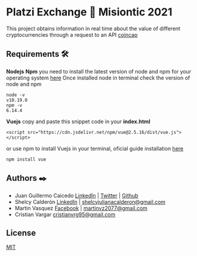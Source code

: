 
# Platzi Exchange 🚀 Misiontic 2021

This project obtains information in real time about the value of different cryptocurrencies through a request to an API [coincap](https://coincap.io/)

## Requirements 🛠️

__Nodejs__ __Npm__  you need to install the latest version of node and npm for your operating system [here](https://nodejs.org/es/download/)
Once installed node in terminal check the version of node and npm
```node
node -v
v10.19.0
npm -v
6.14.4
```

__Vuejs__ copy and paste this snippet code in your __index.html__
```node
<script src="https://cdn.jsdelivr.net/npm/vue@2.5.16/dist/vue.js"></script>
```
or use npm to install Vuejs in your terminal, oficial guide installation [here](https://es.vuejs.org/v2/guide/installation.html)
```
npm install vue
```

## Authors ✒️

* Juan Guillermo Caicedo [LinkedIn](www.linkedin.com/in/JuanGCC) |
  [Twitter](https://twitter.com/Alafresh1) |
  [Github](https://github.com/Alafresh)
* Shelcy Calderón [LinkedIn](https://www.linkedin.com/in/shelcy-calderon-6a7177202/) | [shelcyjulianacalderon@gmail.com](shelcyjulianacalderon@gmail.com)
* Martin Vasquez [Facebook](facebook.com/MartinVz2077/) | [martinvz2077@gmail.com](martinvz2077@gmail.com)
* Cristian Vargar [cristianvrg95@gmail.com](cristianvrg95@gmail.com)


## License
[MIT](https://choosealicense.com/licenses/mit/)
